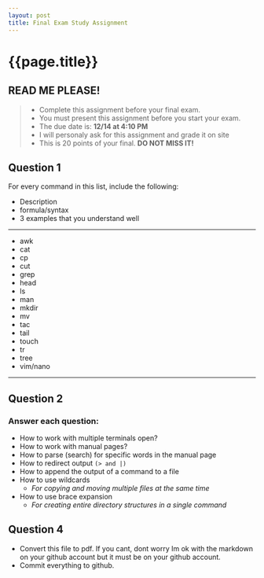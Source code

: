 ```yaml
---
layout: post
title: Final Exam Study Assignment
---
```

# {{page.title}}

## READ ME PLEASE!
> * Complete this assignment before your final exam. 
> * You must present this assignment before you start your exam.
> * The due date is: **12/14 at 4:10 PM**</span>
> * I will personaly ask for this assignment and grade it on site
> * This is 20 points of your final. **DO NOT MISS IT!** 

## Question 1
For every command in this list, include the following:
* Description
* formula/syntax
* 3 examples that you understand well
<hr>

* awk
* cat 
* cp
* cut
* grep
* head
* ls
* man
* mkdir
* mv
* tac
* tail
* touch
* tr
* tree
* vim/nano

<hr>


## Question 2
### Answer each question:
* How to work with multiple terminals open?
* How to work with manual pages?
* How to parse (search) for specific words in the manual page
* How to redirect output `(> and |)`
* How to append the output of a command to a file
* How to use wildcards
    - *For copying and moving multiple files at the same time*
* How to use brace expansion
    - *For creating entire directory structures in a single command*

## Question 4
* Convert this file to pdf. If you cant, dont worry Im ok with the markdown on your github account but it must be on your github account.
* Commit everything to github.